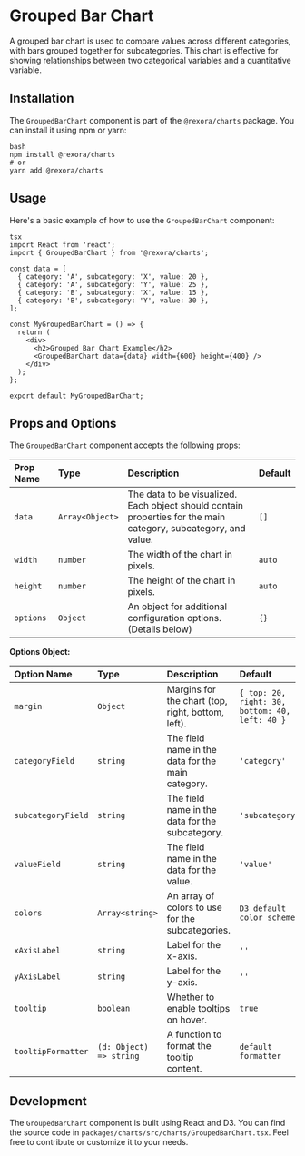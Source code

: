 # Grouped Bar Chart

A grouped bar chart is used to compare values across different categories, with bars grouped together for subcategories. This chart is effective for showing relationships between two categorical variables and a quantitative variable.

## Installation

The `GroupedBarChart` component is part of the `@rexora/charts` package. You can install it using npm or yarn:
```
bash
npm install @rexora/charts
# or
yarn add @rexora/charts
```
## Usage

Here's a basic example of how to use the `GroupedBarChart` component:
```
tsx
import React from 'react';
import { GroupedBarChart } from '@rexora/charts';

const data = [
  { category: 'A', subcategory: 'X', value: 20 },
  { category: 'A', subcategory: 'Y', value: 25 },
  { category: 'B', subcategory: 'X', value: 15 },
  { category: 'B', subcategory: 'Y', value: 30 },
];

const MyGroupedBarChart = () => {
  return (
    <div>
      <h2>Grouped Bar Chart Example</h2>
      <GroupedBarChart data={data} width={600} height={400} />
    </div>
  );
};

export default MyGroupedBarChart;
```
## Props and Options

The `GroupedBarChart` component accepts the following props:

| Prop Name | Type   | Description                                     | Default |
| :-------- | :----- | :---------------------------------------------- | :------ |
| `data`    | `Array<Object>` | The data to be visualized. Each object should contain properties for the main category, subcategory, and value. | `[]`    |
| `width`   | `number` | The width of the chart in pixels.               | `auto`  |
| `height`  | `number` | The height of the chart in pixels.              | `auto`  |
| `options` | `Object` | An object for additional configuration options. (Details below) | `{}`    |

**Options Object:**

| Option Name       | Type   | Description                                     | Default   |
| :---------------- | :----- | :---------------------------------------------- | :-------- |
| `margin`          | `Object` | Margins for the chart (top, right, bottom, left). | `{ top: 20, right: 30, bottom: 40, left: 40 }` |
| `categoryField`   | `string` | The field name in the data for the main category. | `'category'` |
| `subcategoryField`| `string` | The field name in the data for the subcategory. | `'subcategory'` |
| `valueField`      | `string` | The field name in the data for the value.       | `'value'` |
| `colors`          | `Array<string>` | An array of colors to use for the subcategories. | `D3 default color scheme` |
| `xAxisLabel`      | `string` | Label for the x-axis.                           | `''`      |
| `yAxisLabel`      | `string` | Label for the y-axis.                           | `''`      |
| `tooltip`         | `boolean` | Whether to enable tooltips on hover.            | `true`    |
| `tooltipFormatter`| `(d: Object) => string` | A function to format the tooltip content. | `default formatter` |

## Development

The `GroupedBarChart` component is built using React and D3. You can find the source code in `packages/charts/src/charts/GroupedBarChart.tsx`. Feel free to contribute or customize it to your needs.